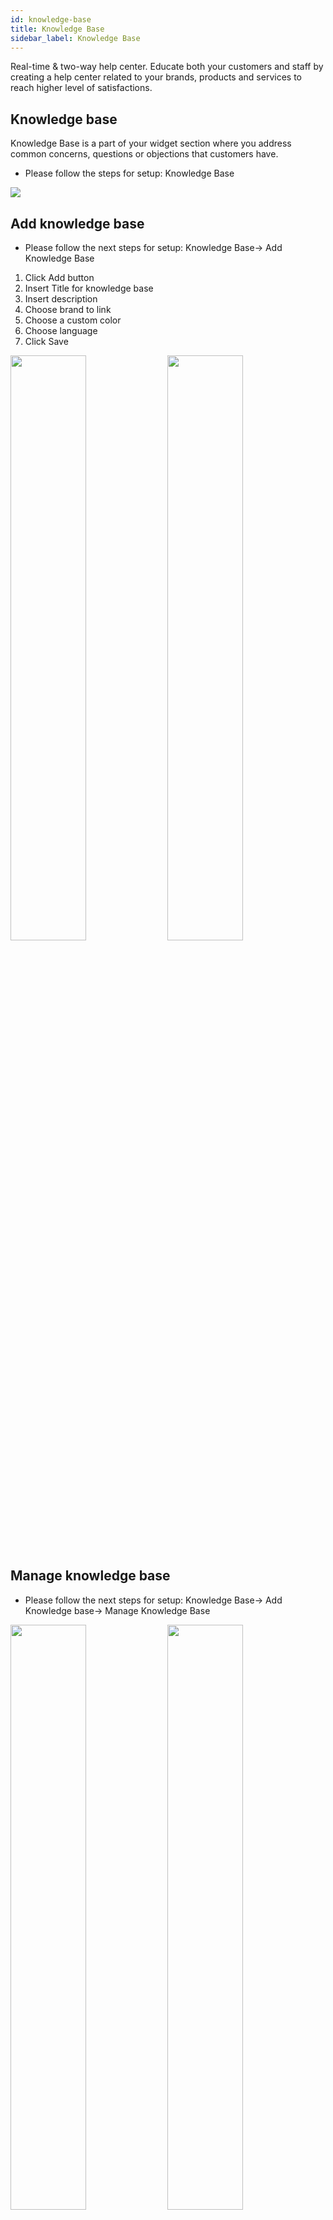 ```yaml
---
id: knowledge-base
title: Knowledge Base
sidebar_label: Knowledge Base
---
```


<!--Content-->


Real-time & two-way help center. Educate both your customers and staff by creating a help center related to your brands, products and services to reach higher level of satisfactions. 




## Knowledge base

Knowledge Base is a part of your widget section where you address common concerns, questions or objections that customers have.
+ Please follow the steps for setup: Knowledge Base



<img src="https://s3.us-west-2.amazonaws.com/erxes-docs/knowledgebase/image1.png"/>



## Add knowledge base

+ Please follow the next steps for setup: Knowledge Base-> Add Knowledge Base

1. Click Add button 
2. Insert Title for knowledge base
3. Insert description
4. Choose brand to link
5. Choose a custom color
6. Choose language
7. Click Save
<div >
<img style="width:49%" src="https://s3.us-west-2.amazonaws.com/erxes-docs/knowledgebase/image2.png"/>
<img style="width:49%" src="https://s3.us-west-2.amazonaws.com/erxes-docs/knowledgebase/image3.png"/>
</div>


## Manage knowledge base


+ Please follow the next steps for setup: Knowledge Base-> Add Knowledge base-> Manage Knowledge Base

<div >
<img style="width:49%" src="https://s3.us-west-2.amazonaws.com/erxes-docs/knowledgebase/image4.png"/>
<img style="width:49%" src="https://s3.us-west-2.amazonaws.com/erxes-docs/knowledgebase/image5.png"/>
</div>

<aside class="notice">
*Manage Created Knowledge Base
</aside>



## Add category

+ Please follow the next steps for setup: Knowledge Base-> Add Knowledge Base->Add Category

1. Add Category to created Knowledge base
2. Insert Name for category
3. Insert description
4. Choose icon
5. Click Save


<div >
<img style="width:49%" src="https://s3.us-west-2.amazonaws.com/erxes-docs/knowledgebase/image6.png"/>
<img style="width:49%" src="https://s3.us-west-2.amazonaws.com/erxes-docs/knowledgebase/image7.png"/>
</div>



## Add article in category

+ Please follow the next steps for setup: Knowledge Base-> Add Knowledge Base->Add Category->Add Article

1. Insert Frequently Asked Question
2. Brief summary of content answer
3. Insert content answer
4. Select Status 
5. Click Save
<img  src="https://s3.us-west-2.amazonaws.com/erxes-docs/knowledgebase/image8.png"/>

<aside class="notice">
You may add article in each category.

You can use Knowledgebase script to install on your webpage or inside the messenger or both. There are different installation case of Knowledgebase form. Go to [instruction](https://docs.erxes.io/docs/user/script-install). 

</aside>

